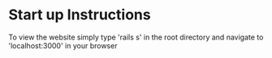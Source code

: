 # Start up Instructions

To view the website simply type 'rails s' in the root directory and navigate to 'localhost:3000' in your browser
